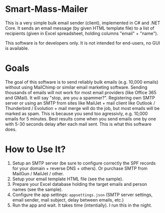 # Smart-Mass-Mailer

This is a very simple bulk email sender (client), implemented in C# and .NET Core. It sends an email message (by given HTML template file) to a list of recipients (given in Excel spreadsheet, holding columns "email" + "name").

This software is for developers only. It is not intended for end-users, no GUI is available.

# Goals

The goal of this software is to send reliably bulk emails (e.g. 10,000 emails) without using MailChimp or similar email marketing software. Sending thousands of emails will not work for most email providers (like Office 365 and GMail). It will say "stop, are you a spammer?". Registering own SMTP server or using an SMTP from sites like MailJet + mail client like Outlook / Thunderbird / Evolution + mail merge will do the job, but most emails will be marked as spam. This is because you send too agressivly, e.g. 10,000 emails for 5 minutes. Best results come when you send emails one by one with 5-30 seconds delay after each mail sent. This is what this software does.

# How to Use It?

1. Setup an SMTP server (be sure to configure correctly the SPF records for your domain + reverse DNS + others). Or purchase SMTP from MailGun / MailJet / other.
2. Setup your email template HTML file (see the sample).
3. Prepare your Excel database holding the target emails and person names (see the sample).
4. Configure the app settings: `appsettings.json` (SMTP server settings, email sender, mail subject, delay between emails, etc.)
5. Run the app and wait. It takes time (intentially). I run this in the night.
